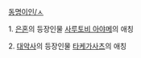 [동명이인/ㅅ](%EB%8F%99%EB%AA%85%EC%9D%B4%EC%9D%B8/%E3%85%85.md)

1\. [은혼](%EC%9D%80%ED%98%BC.md)의 등장인물 [사루토비 아야메](%EC%82%AC%EB%A3%A8%ED%86%A0%EB%B9%84%20%EC%95%84%EC%95%BC%EB%A9%94.md)의 애칭

2\. [대악사](%EB%8C%80%EC%95%85%EC%82%AC.md)의 등장인물 [타케가사츠](%ED%83%80%EC%BC%80%EA%B0%80%20%EC%82%AC%EC%B8%A0.md)의 애칭

